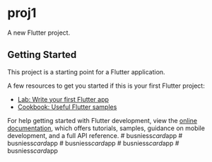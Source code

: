 # proj1

A new Flutter project.

## Getting Started

This project is a starting point for a Flutter application.

A few resources to get you started if this is your first Flutter project:

- [Lab: Write your first Flutter app](https://docs.flutter.dev/get-started/codelab)
- [Cookbook: Useful Flutter samples](https://docs.flutter.dev/cookbook)

For help getting started with Flutter development, view the
[online documentation](https://docs.flutter.dev/), which offers tutorials,
samples, guidance on mobile development, and a full API reference.
#   b u s n i e s s _ c a r d _ a p p  
 #   b u s n i e s s _ c a r d _ a p p  
 #   b u s n i e s s _ c a r d _ a p p  
 #   b u s n i e s s _ c a r d _ a p p  
 #   b u s n i e s s _ c a r d _ a p p  
 